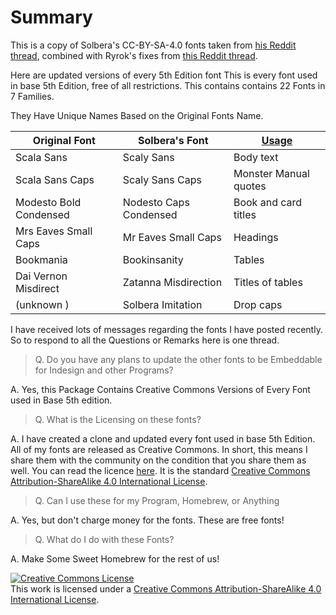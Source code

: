 # Summary

This is a copy of Solbera's CC-BY-SA-4.0 fonts taken from [his Reddit thread](https://www.reddit.com/r/UnearthedArcana/comments/3vpphx/5e_font_package_embeddable_cc_edition/), combined with Ryrok's fixes from [this Reddit thread](https://www.reddit.com/r/UnearthedArcana/comments/4loka0/fixed_versions_of_solberas_fonts/).

Here are updated versions of every 5th Edition font
This is every font used in base 5th Edition, free of all restrictions.
This contains contains 22 Fonts in 7 Families.

They Have Unique Names Based on the Original Fonts Name.

| Original Font          | Solbera's Font         | [Usage](http://taxidermicowlbear.weebly.com/dd-fonts.html) |
| ---------------------- | ---------------------- | ------ |
| Scala Sans             | Scaly Sans             | Body text |
| Scala Sans Caps        | Scaly Sans Caps        | Monster Manual quotes |
| Modesto Bold Condensed | Nodesto Caps Condensed | Book and card titles |
| Mrs Eaves Small Caps   | Mr Eaves Small Caps    | Headings |
| Bookmania              | Bookinsanity           | Tables |
| Dai Vernon Misdirect   | Zatanna Misdirection   | Titles of tables |
| (unknown )             | Solbera Imitation      | Drop caps |

I have received lots of messages regarding the fonts I have posted recently. So
to respond to all the Questions or Remarks here is one thread.

> Q. Do you have any plans to update the other fonts to be Embeddable for Indesign
   and other Programs?
   
A. Yes, this Package Contains Creative Commons Versions of Every Font used in
   Base 5th edition.

> Q. What is the Licensing on these fonts?

A. I have created a clone and updated every font used in base 5th Edition.
   All of my fonts are released as Creative Commons. In short, this means I
   share them with the community on the condition that you share them as
   well. You can read the licence [here](http://creativecommons.org/licenses/by-sa/4.0/). 
   It is the standard [Creative Commons Attribution-ShareAlike 4.0 International License](http://creativecommons.org/licenses/by-sa/4.0/).

> Q. Can I use these for my Program, Homebrew, or Anything

A. Yes, but don't charge money for the fonts. These are free fonts!

> Q. What do I do with these Fonts?

A. Make Some Sweet Homebrew for the rest of us!

<a rel="license" href="http://creativecommons.org/licenses/by-sa/4.0/"><img alt="Creative Commons License" style="border-width:0" src="https://i.creativecommons.org/l/by-sa/4.0/88x31.png" /></a><br />This work is licensed under a <a rel="license" href="http://creativecommons.org/licenses/by-sa/4.0/">Creative Commons Attribution-ShareAlike 4.0 International License</a>.
